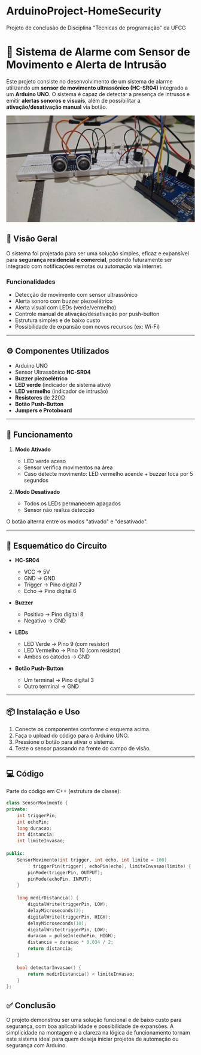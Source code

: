# ArduinoProject-HomeSecurity
Projeto de conclusão de Disciplina "Técnicas de programação" da UFCG  

# 🔔 Sistema de Alarme com Sensor de Movimento e Alerta de Intrusão

Este projeto consiste no desenvolvimento de um sistema de alarme utilizando um **sensor de movimento ultrassônico (HC-SR04)** integrado a um **Arduino UNO**. O sistema é capaz de detectar a presença de intrusos e emitir **alertas sonoros e visuais**, além de possibilitar a **ativação/desativação manual** via botão.

![imagem do projeto](homeSecurity.jpeg)
## 🧠 Visão Geral

O sistema foi projetado para ser uma solução simples, eficaz e expansível para **segurança residencial e comercial**, podendo futuramente ser integrado com notificações remotas ou automação via internet.

### Funcionalidades

- Detecção de movimento com sensor ultrassônico
- Alerta sonoro com buzzer piezoelétrico
- Alerta visual com LEDs (verde/vermelho)
- Controle manual de ativação/desativação por push-button
- Estrutura simples e de baixo custo
- Possibilidade de expansão com novos recursos (ex: Wi-Fi)

---

## ⚙️ Componentes Utilizados

- Arduino UNO  
- Sensor Ultrassônico **HC-SR04**  
- **Buzzer piezoelétrico**  
- **LED verde** (indicador de sistema ativo)  
- **LED vermelho** (indicador de intrusão)  
- **Resistores** de 220Ω  
- **Botão Push-Button**  
- **Jumpers e Protoboard**

---

## 🧰 Funcionamento

1. **Modo Ativado**
   - LED verde aceso
   - Sensor verifica movimentos na área
   - Caso detecte movimento: LED vermelho acende + buzzer toca por 5 segundos

2. **Modo Desativado**
   - Todos os LEDs permanecem apagados
   - Sensor não realiza detecção

O botão alterna entre os modos "ativado" e "desativado".

---

## 🔌 Esquemático do Circuito

- **HC-SR04**  
  - VCC → 5V  
  - GND → GND  
  - Trigger → Pino digital 7  
  - Echo → Pino digital 6  

- **Buzzer**  
  - Positivo → Pino digital 8  
  - Negativo → GND  

- **LEDs**  
  - LED Verde → Pino 9 (com resistor)  
  - LED Vermelho → Pino 10 (com resistor)  
  - Ambos os catodos → GND  

- **Botão Push-Button**  
  - Um terminal → Pino digital 3  
  - Outro terminal → GND  

---

## 📦 Instalação e Uso

1. Conecte os componentes conforme o esquema acima.
2. Faça o upload do código para o Arduino UNO.
3. Pressione o botão para ativar o sistema.
4. Teste o sensor passando na frente do campo de visão.

---

## 💻 Código

Parte do código em C++ (estrutura de classe):

```cpp
class SensorMovimento {
private:
    int triggerPin;
    int echoPin;
    long duracao;
    int distancia;
    int limiteInvasao;

public:
    SensorMovimento(int trigger, int echo, int limite = 100)
        : triggerPin(trigger), echoPin(echo), limiteInvasao(limite) {
        pinMode(triggerPin, OUTPUT);
        pinMode(echoPin, INPUT);
    }

    long medirDistancia() {
        digitalWrite(triggerPin, LOW);
        delayMicroseconds(2);
        digitalWrite(triggerPin, HIGH);
        delayMicroseconds(10);
        digitalWrite(triggerPin, LOW);
        duracao = pulseIn(echoPin, HIGH);
        distancia = duracao * 0.034 / 2;
        return distancia;
    }

    bool detectarInvasao() {
        return medirDistancia() < limiteInvasao;
    }
};
```
## ✅ Conclusão

O projeto demonstrou ser uma solução funcional e de baixo custo para segurança, com boa aplicabilidade e possibilidade de expansões. A simplicidade na montagem e a clareza na lógica de funcionamento tornam este sistema ideal para quem deseja iniciar projetos de automação ou segurança com Arduino.
